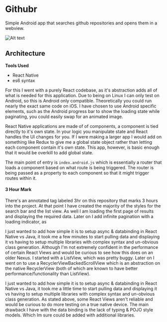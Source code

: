 # Githubr

Simple Android app that searches github repositories and opens them in a webview.

![Alt text](/screencast.gif?raw=true "Optional Title")

## Architecture

__Tools Used__
* React Native
* es6 syntax

For this I went with a purely React codebase, as it's abstraction adds all of what is needed for this application. Due to being on Linux I can only test on Android, so this is Android only compatible. Theoretically you could run nearly the exact same code on iOS. I have chosen to use Android specific elements, such as the Android progress bar to show the loading state while paginating, you could easily swap for an animated image.

React Native applications are made of of components, a component is tied directly to it's own state. In your logic you manipulate state and React handles the UI changes for you. If I were making a larger app I would add on something like Redux to give me a global state object rather than letting each component contain it's own state. This app, however, is basic enough that it would be overkill to add global state.

The main point of entry is `index.android.js` which is essentially a router that loads a component based on what route is being triggered. The router is being passed as a property to each component so that it might trigger routes within it.


#### 3 Hour Mark
There's an annotated tag labeled 3hr on this repository that marks 3 hours into the project. At that point I have created the majority of the styles for the search bar and the list view. As well I am loading the first page of results and displaying the required data. Later on I add infinite pagination with a loading indicator, as


I just wanted to add how simple it is to setup async & databinding in React Native vs Java, it took me a few minutes to start pulling data and displaying it vs having to setup multiple libraries with complex syntax and un-obvious class generation. Although I'm not extremely confident in the performance of certain React Views and would be curious to see how this does on an older Nexus. I started with a ListView, which was pretty buggy. Later on I went on to use a RecyclerViewBackedScrollView which is an abstraction on the native RecyclerView (both of which are known to have better performance/functionality than ListView).

I just wanted to add how simple it is to setup async & databinding in React Native vs Java, it took me a little time to start pulling data and displaying it vs having to setup multiple libraries with complex syntax and un-obvious class generation. As stated above, some React Views aren't reliable and would be curious to do more testing on a true native device. The main drawback I have with the data binding is the lack of typing & POJO style models. Which Im sure could be added with additional libraries.
